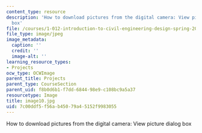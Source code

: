 ```yaml
---
content_type: resource
description: 'How to download pictures from the digital camera: View picture dialog
  box'
file: /courses/1-012-introduction-to-civil-engineering-design-spring-2002/7c00ddf5f56ab45079a45152f9983055_image10.jpg
file_type: image/jpeg
image_metadata:
  caption: ''
  credit: ''
  image-alt: ''
learning_resource_types:
- Projects
ocw_type: OCWImage
parent_title: Projects
parent_type: CourseSection
parent_uid: f8b0d6b1-f7dd-6844-98e9-c108bc9a5a37
resourcetype: Image
title: image10.jpg
uid: 7c00ddf5-f56a-b450-79a4-5152f9983055
---
```

How to download pictures from the digital camera: View picture dialog box

